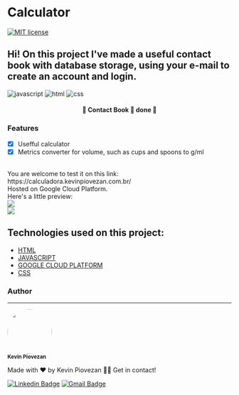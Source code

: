 # Calculator
[![MIT license](https://img.shields.io/badge/License-MIT-blue.svg)](https://lbesson.mit-license.org/)
## Hi! On this project I've made a useful contact book with database storage, using your e-mail to create an account and login.
![javascript](https://img.shields.io/badge/JavaScript-323330?style=for-the-badge&logo=javascript&logoColor=F7DF1E)
![html](https://img.shields.io/badge/HTML5-E34F26?style=for-the-badge&logo=html5&logoColor=white)
![css](https://img.shields.io/badge/CSS3-1572B6?style=for-the-badge&logo=css3&logoColor=white)


<h4 align="center"> 
	
 🏁 Contact Book 🚀 done 🏁

</h4>

### Features

- [x] Usefful calculator
- [x] Metrics converter for volume, such as cups and spoons to g/ml 

<br>
You are welcome to test it on this link: https://calculadora.kevinpiovezan.com.br/ <br>
Hosted on Google Cloud Platform.
<br>
Here's a little preview: <br>
<img src="https://user-images.githubusercontent.com/85972685/128936388-c1e037ba-98aa-407b-951a-a4b8052c1e62.jpg"/> <br>
<img src="https://user-images.githubusercontent.com/85972685/128936411-ef3bd07f-a7ef-43a7-9aa5-1d28f7f91280.jpg"/>


## Technologies used on this project:
- [HTML](https://html.com)
- [JAVASCRIPT](https://www.javascript.com)
- [GOOGLE CLOUD PLATFORM](https://cloud.google.com)
- [CSS](https://www.w3.org/Style/CSS/Overview.en.html)

### Author
---

<img style="border-radius: 50%;" src="https://user-images.githubusercontent.com/85972685/125216431-89ceca00-e294-11eb-8256-7dd40dcd023e.jpg" width="100px;" alt=""/>

 <br />
 <sub><b>Kevin Piovezan</b></sub></a>


Made with ❤️ by Kevin Piovezan 👋🏽 Get in contact!

[![Linkedin Badge](https://img.shields.io/badge/-Kevin-blue?style=flat-square&logo=Linkedin&logoColor=white&link=https://www.linkedin.com/in/kevin-c-piovezan/)](https://www.linkedin.com/in/kevin-c-piovezan/) 
[![Gmail Badge](https://img.shields.io/badge/-kevinpiovezan@gmail.com-c14438?style=flat-square&logo=Gmail&logoColor=white&link=mailto:kevinpiovezan@gmail.com)](mailto:kevinpiovezan@gmail.com)
